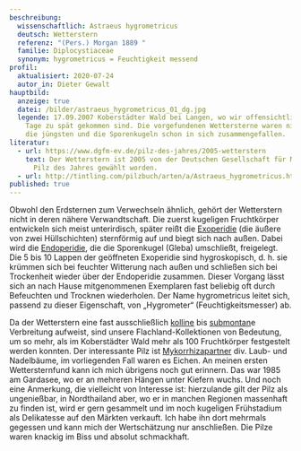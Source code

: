 ```yaml
---
beschreibung:
  wissenschaftlich: Astraeus hygrometricus
  deutsch: Wetterstern
  referenz: "(Pers.) Morgan 1889 "
  familie: Diplocystiaceae
  synonym: hygrometricus = Feuchtigkeit messend
profil:
  aktualisiert: 2020-07-24
  autor_in: Dieter Gewalt
hauptbild:
  anzeige: true
  datei: /bilder/astraeus_hygrometricus_01_dg.jpg
  legende: 17.09.2007 Koberstädter Wald bei Langen, wo wir offensichtlich ein paar
    Tage zu spät gekommen sind. Die vorgefundenen Wettersterne waren nicht mehr
    die jüngsten und die Sporenkugeln schon in sich zusammengefallen.
literatur:
  - url: https://www.dgfm-ev.de/pilz-des-jahres/2005-wetterstern
    text: Der Wetterstern ist 2005 von der Deutschen Gesellschaft für Mykologie zum
      Pilz des Jahres gewählt worden.
  - url: http://tintling.com/pilzbuch/arten/a/Astraeus_hygrometricus.html
published: true
---
```

Obwohl den Erdsternen zum Verwechseln ähnlich, gehört der Wetterstern nicht in deren nähere Verwandtschaft. Die zuerst kugeligen Fruchtkörper entwickeln sich meist unterirdisch, später reißt die [Exoperidie](Exoperidie "Glossar") (die äußere von zwei Hüllschichten) sternförmig auf und biegt sich nach außen. Dabei wird die [Endoperidie](Endoperidie "Glossar"), die die Sporenkugel (Gleba) umschließt, freigelegt. Die 5 bis 10 Lappen der geöffneten Exoperidie sind hygroskopisch, d. h. sie krümmen sich bei feuchter Witterung nach außen und schließen sich bei Trockenheit wieder über der Endoperidie zusammen. Dieser Vorgang lässt sich an nach Hause mitgenommenen Exemplaren fast beliebig oft durch Befeuchten und Trocknen wiederholen. Der Name hygrometricus leitet sich, passend zu dieser Eigenschaft, von „Hygrometer“ (Feuchtigkeitsmesser) ab.

Da der Wetterstern eine fast ausschließlich [kolline](kollin "Glossar") bis [submontan](submontan "Glossar")e Verbreitung aufweist, sind unsere Flachland-Kollektionen von Bedeutung, um so mehr, als im Koberstädter Wald mehr als 100 Fruchtkörper festgestelt werden konnten. Der interessante Pilz ist [Mykorrhizapartner](Mykorrhiza "Glossar") div. Laub- und Nadelbäume, im vorliegenden Fall waren es Eichen. An meinen ersten Wettersternfund kann ich mich übrigens noch gut erinnern. Das war 1985 am Gardasee, wo er an mehreren Hängen unter Kiefern wuchs. Und noch eine Anmerkung, die vielleicht von Interesse ist: hierzulande gilt der Pilz als ungenießbar, in Nordthailand aber, wo er in manchen Regionen massenhaft zu finden ist, wird er gern gesammelt und im noch kugeligen Frühstadium als Delikatesse auf den Märkten verkauft. Ich habe ihn dort mehrmals gegessen und kann mich der Wertschätzung nur anschließen. Die Pilze waren knackig im Biss und absolut schmackhaft.
